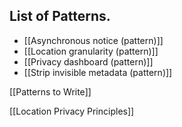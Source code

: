 ## List of Patterns.

 * [[Asynchronous notice (pattern)]]
 * [[Location granularity (pattern)]]
 * [[Privacy dashboard (pattern)]]
 * [[Strip invisible metadata (pattern)]]

[[Patterns to Write]]

[[Location Privacy Principles]]
